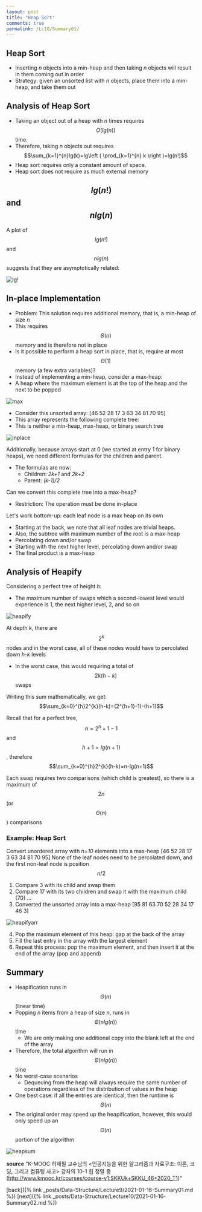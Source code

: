 ```yaml
---
layout: post
title: "Heap Sort"
comments: true
permalink: /Lc10/Summary01/
---
```

## Heap Sort
- Inserting _n_ objects into a min-heap and then taking _n_ objects will result in them coming out in order
- Strategy: given an unsorted list with _n_ objects, place them into a min-heap, and take them out

## Analysis of Heap Sort
- Taking an object out of a heap with _n_ times requires $$O(lg(n))$$ time.
- Therefore, taking _n_ objects out requires $$\sum_{k=1}^{n}lg(k)=lg\left ( \prod_{k=1}^{n} k \right )=lg(n!)$$
- Heap sort requires only a constant amount of space.
- Heap sort does not require as much external memory

## $$lg(n!)$$ and $$nlg(n)$$
A plot of $$lg(n!)$$ and $$nlg(n)$$ suggests that they are asymptotically related:

![lg!](/assets/lg!.png)

## In-place Implementation
- Problem: This solution requires additional memory, that is, a min-heap of size _n_
- This requires $$\Theta(n)$$ memory and is therefore not in place
- Is it possible to perform a heap sort in place, that is, require at most $$\Theta(1)$$ memory (a few extra variables)?
- Instead of implementing a min-heap, consider a max-heap:
 - A heap where the maximum element is at the top of the heap and the next to be popped

![max](/assets/max.png)

- Consider this unsorted array: [46 52 28 17 3 63 34 81 70 95]
-  This array represents the following complete tree:
- This is neither a min-heap, max-heap, or binary search tree

![inplace](/assets/inplace.png)

Additionally, because arrays start at 0 (we started at entry 1 for binary heaps), we need different formulas for the children and parent.
* The formulas are now:
  - Children: _2k+1_ and _2k+2_
  - Parent: _(k-1)/2_

Can we convert this complete tree into a max-heap?
- Restriction: The operation must be done in-place

Let's work bottom-up: each leaf node is a max heap on its own
- Starting at the back, we note that all leaf nodes are trivial heaps.
- Also, the subtree with maximum number of the root is a max-heap
- Percolating down and/or swap
- Starting with the next higher level, percolating down and/or swap
- The final product is a max-heap

## Analysis of Heapify
Considering a perfect tree of height _h_:
- The maximum number of swaps which a second-lowest level would experience is 1, the next higher level, 2, and so on

![heapify](/assets/heapify.png)

At depth _k_, there are $$2^k$$ nodes and in the worst case, all of these nodes would have to percolated down _h-k_ levels
  - In the worst case, this would requiring a total of $$2k(h-k)$$ swaps

Writing this sum mathematically, we get:
$$\sum_{k=0}^{h}2^{k}(h-k)=(2^{h+1}-1)-(h+1)$$

Recall that for a perfect tree, $$n=2^h+1-1$$ and $$h+1=lg(n+1)$$, therefore
$$\sum_{k=0}^{h}2^{k}(h-k)=n-lg(n+1)$$

Each swap requires two comparisons (which child is greatest), so there is a maximum of $$2n$$ (or $$\Theta(n)$$) comparisons

### Example: Heap Sort
Convert unordered array with _n=10_ elements into a max-heap
[46 52 28 17 3 63 34 81 70 95]
None of the leaf nodes need to be percolated down, and the first non-leaf node is position $$n/2$$
1. Compare 3 with its child and swap them
2. Compare 17 with its two children and swap it with the maximum child (70) ...
3. Converted the unsorted array into a max-heap
[95 81 63 70 52 28 34 17 46 3]

![heapifyarr](/assets/heapifyarr.png)

4. Pop the maximum element of this heap: gap at the back of the array
5. Fill the last entry in the array with the largest element
6. Repeat this process: pop the maximum element, and then insert it at the end of the array (pop and append)

## Summary
- Heapification runs in $$\Theta(n)$$ (linear time)
- Popping _n_ items from a heap of size _n_, runs in $$\Theta(n lg(n))$$ time
  - We are only making one additional copy into the blank left at the end of the array
- Therefore, the total algorithm will run in $$\Theta(n lg(n))$$ time
- No worst-case scenarios
  - Dequeuing from the heap will always require the same number of operations regardless of the distribution of values in the heap
- One best case: if all the entries are identical, then the runtime is $$\Theta(n)$$
- The original order may speed up the heapification, however, this would only speed up an $$\Theta(n)$$ portion of the algorithm

![heapsum](/assets/heapsum.png)



**source**
"K-MOOC 허재필 교수님의 <인공지능을 위한 알고리즘과 자료구조: 이론, 코딩, 그리고 컴퓨팅 사고> 강좌의 10-1 힙 정렬 중(http://www.kmooc.kr/courses/course-v1:SKKUk+SKKU_46+2020_T1)"

[back]({% link _posts/Data-Structure/Lecture9/2021-01-16-Summary01.md %})
[next]({% link _posts/Data-Structure/Lecture10/2021-01-16-Summary02.md %})
